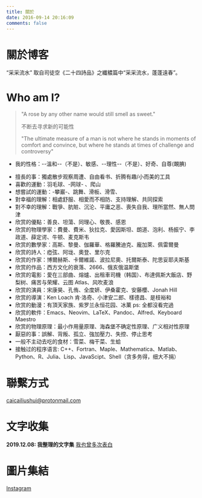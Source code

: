 ```yaml
---
title: 關於
date: 2016-09-14 20:16:09
comments: false
---
```

# 關於博客
“采采流水” 取自司徒空《二十四詩品》之纖穠篇中“采采流水，蓬蓬遠春”。

# Who am I?
> "A rose by any other name would still smell as sweet."
>
> 不断去寻求新的可能性 
>
>"The ultimate measure of a man is not where he stands in moments of comfort and convince, but where he stands at times of challenge and controversy"
>

- 我的性格：--溫和--（不是）、敏感、--理性--（不是）、好奇、自尊(靦腆)
<!-- - 擅長的事：獨處散步观察周遭、自由看书(最近喜欢看现代诗、短篇小说集、长篇小说)、折腾有趣/小而美的工具 -->
- 擅長的事：獨處散步观察周遭、自由看书、折腾有趣/小而美的工具
- 喜歡的運動：羽毛球、-网球- 、爬山
- 想嘗試的運動：-攀巖-、跳舞、滑板、滑雪、
- 對幸福的理解：相處舒服、相愛而不相防、支持理解、共同探索
- 對不幸的理解：戰爭、肮賍、沉沦、平庸之恶、喪失自我、理所當然、無人問津
- 欣赏的優點：善良、坦蕩、同理心、敬畏、感恩
- 欣赏的物理學家：費曼、費米、狄拉克、愛因斯坦、朗道、泡利、杨振宁、李政道、薛定谔、牛顿、麦克斯韦
- 欣赏的數學家：高斯、黎曼、伽羅華、格羅騰迪克、龐加萊、佩雷爾曼
- 欣赏的詩人：瘂弦、阿垅、奧登、里尓克
- 欣赏的作家：博爾赫斯、卡爾維諾、波拉尼奧、托爾斯泰、陀思妥耶夫斯基
- 欣赏的作品：西方文化的衰落、2666、俄亥俄温斯堡
- 欣赏的電影：愛在三部曲、熔爐、出租車司機（韩国）、布達佩斯大飯店、野梨树、痛苦与荣耀、云图 Atlas、风吹麦浪
- 欣赏的演員：宋康昊、孔侑、全度妍、伊桑霍克、安藤櫻、Jonah Hill
- 欣赏的導演：Ken Loach 肯·洛奇、小津安二郎、樣德昌、是枝裕和
- 欣赏的動漫：有頂天家族、紫罗兰永恒花园、冰菓 ps: 全都沒看完過
- 欣赏的軟件：Emacs、Neovim、LaTeX、Pandoc、Alfred、Keyboard Maestro
- 欣赏的物理原理：最小作用量原理、海森堡不确定性原理、广义相对性原理
- 厭惡的事：誤解、背叛、孤立、強加壓力、失控、停止思考
- 一般不主动去吃的食材：雪菜、梅干菜、生蛤
- 接触过的程序语言: C++、Fortran、Maple、Mathematica、Matlab、Python、R、Julia、Lisp、JavaScipt、Shell（贪多务得，细大不捐）

# 聯繫方式

caicailiushui@protonmail.com

# 文字收集
**2019.12.08: 我整理的文字集** [我也曾多次表白](https://github.com/QIanGua/guwenxuan)

# 圖片集結

[Instagram](https://www.instagram.com/mlyqdd/)